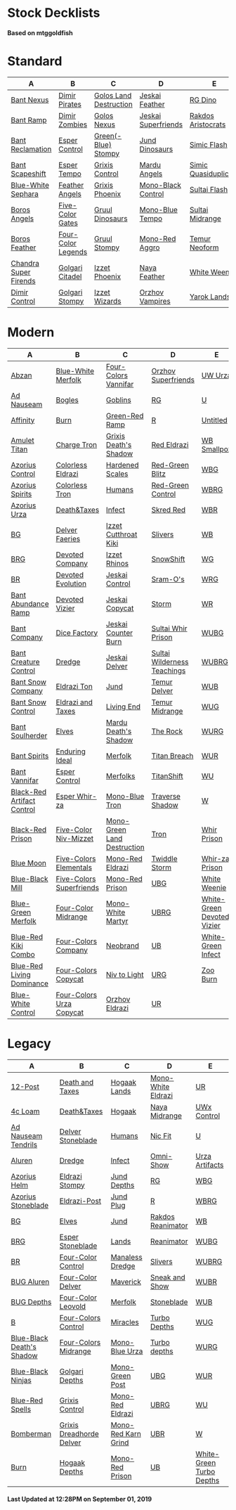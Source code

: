 # Stock Decklists
#### Based on mtggoldfish


# Standard

|                                      A                                       |                                   B                                    |                                       C                                        |                                    D                                     |                                     E                                      |
|------------------------------------------------------------------------------|------------------------------------------------------------------------|--------------------------------------------------------------------------------|--------------------------------------------------------------------------|----------------------------------------------------------------------------|
|[Bant Nexus](./mtggoldfish/Standard/decks/Bant_Nexus.md)                      |[Dimir Pirates](./mtggoldfish/Standard/decks/Dimir_Pirates.md)          |[Golos Land Destruction](./mtggoldfish/Standard/decks/Golos_Land_Destruction.md)|[Jeskai Feather](./mtggoldfish/Standard/decks/Jeskai_Feather.md)          |[RG Dino](./mtggoldfish/Standard/decks/RG_Dino.md)                          |
|[Bant Ramp](./mtggoldfish/Standard/decks/Bant_Ramp.md)                        |[Dimir Zombies](./mtggoldfish/Standard/decks/Dimir_Zombies.md)          |[Golos Nexus](./mtggoldfish/Standard/decks/Golos_Nexus.md)                      |[Jeskai Superfriends](./mtggoldfish/Standard/decks/Jeskai_Superfriends.md)|[Rakdos Aristocrats](./mtggoldfish/Standard/decks/Rakdos_Aristocrats.md)    |
|[Bant Reclamation](./mtggoldfish/Standard/decks/Bant_Reclamation.md)          |[Esper Control](./mtggoldfish/Standard/decks/Esper_Control.md)          |[Green(-Blue) Stompy](./mtggoldfish/Standard/decks/Green(-Blue)_Stompy.md)      |[Jund Dinosaurs](./mtggoldfish/Standard/decks/Jund_Dinosaurs.md)          |[Simic Flash](./mtggoldfish/Standard/decks/Simic_Flash.md)                  |
|[Bant Scapeshift](./mtggoldfish/Standard/decks/Bant_Scapeshift.md)            |[Esper Tempo](./mtggoldfish/Standard/decks/Esper_Tempo.md)              |[Grixis Control](./mtggoldfish/Standard/decks/Grixis_Control.md)                |[Mardu Angels](./mtggoldfish/Standard/decks/Mardu_Angels.md)              |[Simic Quasiduplicate](./mtggoldfish/Standard/decks/Simic_Quasiduplicate.md)|
|[Blue-White Sephara](./mtggoldfish/Standard/decks/Blue-White_Sephara.md)      |[Feather Angels](./mtggoldfish/Standard/decks/Feather_Angels.md)        |[Grixis Phoenix](./mtggoldfish/Standard/decks/Grixis_Phoenix.md)                |[Mono-Black Control](./mtggoldfish/Standard/decks/Mono-Black_Control.md)  |[Sultai Flash](./mtggoldfish/Standard/decks/Sultai_Flash.md)                |
|[Boros Angels](./mtggoldfish/Standard/decks/Boros_Angels.md)                  |[Five-Color Gates](./mtggoldfish/Standard/decks/Five-Color_Gates.md)    |[Gruul Dinosaurs](./mtggoldfish/Standard/decks/Gruul_Dinosaurs.md)              |[Mono-Blue Tempo](./mtggoldfish/Standard/decks/Mono-Blue_Tempo.md)        |[Sultai Midrange](./mtggoldfish/Standard/decks/Sultai_Midrange.md)          |
|[Boros Feather](./mtggoldfish/Standard/decks/Boros_Feather.md)                |[Four-Color Legends](./mtggoldfish/Standard/decks/Four-Color_Legends.md)|[Gruul Stompy](./mtggoldfish/Standard/decks/Gruul_Stompy.md)                    |[Mono-Red Aggro](./mtggoldfish/Standard/decks/Mono-Red_Aggro.md)          |[Temur Neoform](./mtggoldfish/Standard/decks/Temur_Neoform.md)              |
|[Chandra Super Firends](./mtggoldfish/Standard/decks/Chandra_Super_Firends.md)|[Golgari Citadel](./mtggoldfish/Standard/decks/Golgari_Citadel.md)      |[Izzet Phoenix](./mtggoldfish/Standard/decks/Izzet_Phoenix.md)                  |[Naya Feather](./mtggoldfish/Standard/decks/Naya_Feather.md)              |[White Weenie](./mtggoldfish/Standard/decks/White_Weenie.md)                |
|[Dimir Control](./mtggoldfish/Standard/decks/Dimir_Control.md)                |[Golgari Stompy](./mtggoldfish/Standard/decks/Golgari_Stompy.md)        |[Izzet Wizards](./mtggoldfish/Standard/decks/Izzet_Wizards.md)                  |[Orzhov Vampires](./mtggoldfish/Standard/decks/Orzhov_Vampires.md)        |[Yarok Lands](./mtggoldfish/Standard/decks/Yarok_Lands.md)                  |


# Modern

|                                          A                                           |                                        B                                         |                                           C                                            |                                           D                                            |                                          E                                           |
|--------------------------------------------------------------------------------------|----------------------------------------------------------------------------------|----------------------------------------------------------------------------------------|----------------------------------------------------------------------------------------|--------------------------------------------------------------------------------------|
|[Abzan](./mtggoldfish/Modern/decks/Abzan.md)                                          |[Blue-White Merfolk](./mtggoldfish/Modern/decks/Blue-White_Merfolk.md)            |[Four-Colors Vannifar](./mtggoldfish/Modern/decks/Four-Colors_Vannifar.md)              |[Orzhov Superfriends](./mtggoldfish/Modern/decks/Orzhov_Superfriends.md)                |[UW Urza](./mtggoldfish/Modern/decks/UW_Urza.md)                                      |
|[Ad Nauseam](./mtggoldfish/Modern/decks/Ad_Nauseam.md)                                |[Bogles](./mtggoldfish/Modern/decks/Bogles.md)                                    |[Goblins](./mtggoldfish/Modern/decks/Goblins.md)                                        |[RG](./mtggoldfish/Modern/decks/RG.md)                                                  |[U](./mtggoldfish/Modern/decks/U.md)                                                  |
|[Affinity](./mtggoldfish/Modern/decks/Affinity.md)                                    |[Burn](./mtggoldfish/Modern/decks/Burn.md)                                        |[Green-Red Ramp](./mtggoldfish/Modern/decks/Green-Red_Ramp.md)                          |[R](./mtggoldfish/Modern/decks/R.md)                                                    |[Untitled](./mtggoldfish/Modern/decks/Untitled.md)                                    |
|[Amulet Titan](./mtggoldfish/Modern/decks/Amulet_Titan.md)                            |[Charge Tron](./mtggoldfish/Modern/decks/Charge_Tron.md)                          |[Grixis Death's Shadow](./mtggoldfish/Modern/decks/Grixis_Death's_Shadow.md)            |[Red Eldrazi](./mtggoldfish/Modern/decks/Red_Eldrazi.md)                                |[WB Smallpox](./mtggoldfish/Modern/decks/WB_Smallpox.md)                              |
|[Azorius Control](./mtggoldfish/Modern/decks/Azorius_Control.md)                      |[Colorless Eldrazi](./mtggoldfish/Modern/decks/Colorless_Eldrazi.md)              |[Hardened Scales](./mtggoldfish/Modern/decks/Hardened_Scales.md)                        |[Red-Green Blitz](./mtggoldfish/Modern/decks/Red-Green_Blitz.md)                        |[WBG](./mtggoldfish/Modern/decks/WBG.md)                                              |
|[Azorius Spirits](./mtggoldfish/Modern/decks/Azorius_Spirits.md)                      |[Colorless Tron](./mtggoldfish/Modern/decks/Colorless_Tron.md)                    |[Humans](./mtggoldfish/Modern/decks/Humans.md)                                          |[Red-Green Control](./mtggoldfish/Modern/decks/Red-Green_Control.md)                    |[WBRG](./mtggoldfish/Modern/decks/WBRG.md)                                            |
|[Azorius Urza](./mtggoldfish/Modern/decks/Azorius_Urza.md)                            |[Death&amp;Taxes](./mtggoldfish/Modern/decks/Death&amp;Taxes.md)                  |[Infect](./mtggoldfish/Modern/decks/Infect.md)                                          |[Skred Red](./mtggoldfish/Modern/decks/Skred_Red.md)                                    |[WBR](./mtggoldfish/Modern/decks/WBR.md)                                              |
|[BG](./mtggoldfish/Modern/decks/BG.md)                                                |[Delver Faeries](./mtggoldfish/Modern/decks/Delver_Faeries.md)                    |[Izzet Cutthroat Kiki](./mtggoldfish/Modern/decks/Izzet_Cutthroat_Kiki.md)              |[Slivers](./mtggoldfish/Modern/decks/Slivers.md)                                        |[WB](./mtggoldfish/Modern/decks/WB.md)                                                |
|[BRG](./mtggoldfish/Modern/decks/BRG.md)                                              |[Devoted Company](./mtggoldfish/Modern/decks/Devoted_Company.md)                  |[Izzet Rhinos](./mtggoldfish/Modern/decks/Izzet_Rhinos.md)                              |[SnowShift](./mtggoldfish/Modern/decks/SnowShift.md)                                    |[WG](./mtggoldfish/Modern/decks/WG.md)                                                |
|[BR](./mtggoldfish/Modern/decks/BR.md)                                                |[Devoted Evolution](./mtggoldfish/Modern/decks/Devoted_Evolution.md)              |[Jeskai Control](./mtggoldfish/Modern/decks/Jeskai_Control.md)                          |[Sram-O's](./mtggoldfish/Modern/decks/Sram-O's.md)                                      |[WRG](./mtggoldfish/Modern/decks/WRG.md)                                              |
|[Bant Abundance Ramp](./mtggoldfish/Modern/decks/Bant_Abundance_Ramp.md)              |[Devoted Vizier](./mtggoldfish/Modern/decks/Devoted_Vizier.md)                    |[Jeskai Copycat](./mtggoldfish/Modern/decks/Jeskai_Copycat.md)                          |[Storm](./mtggoldfish/Modern/decks/Storm.md)                                            |[WR](./mtggoldfish/Modern/decks/WR.md)                                                |
|[Bant Company](./mtggoldfish/Modern/decks/Bant_Company.md)                            |[Dice Factory](./mtggoldfish/Modern/decks/Dice_Factory.md)                        |[Jeskai Counter Burn](./mtggoldfish/Modern/decks/Jeskai_Counter_Burn.md)                |[Sultai Whir Prison](./mtggoldfish/Modern/decks/Sultai_Whir_Prison.md)                  |[WUBG](./mtggoldfish/Modern/decks/WUBG.md)                                            |
|[Bant Creature Control](./mtggoldfish/Modern/decks/Bant_Creature_Control.md)          |[Dredge](./mtggoldfish/Modern/decks/Dredge.md)                                    |[Jeskai Delver](./mtggoldfish/Modern/decks/Jeskai_Delver.md)                            |[Sultai Wilderness Teachings](./mtggoldfish/Modern/decks/Sultai_Wilderness_Teachings.md)|[WUBRG](./mtggoldfish/Modern/decks/WUBRG.md)                                          |
|[Bant Snow Company](./mtggoldfish/Modern/decks/Bant_Snow_Company.md)                  |[Eldrazi Ton](./mtggoldfish/Modern/decks/Eldrazi_Ton.md)                          |[Jund](./mtggoldfish/Modern/decks/Jund.md)                                              |[Temur Delver](./mtggoldfish/Modern/decks/Temur_Delver.md)                              |[WUB](./mtggoldfish/Modern/decks/WUB.md)                                              |
|[Bant Snow Control](./mtggoldfish/Modern/decks/Bant_Snow_Control.md)                  |[Eldrazi and Taxes](./mtggoldfish/Modern/decks/Eldrazi_and_Taxes.md)              |[Living End](./mtggoldfish/Modern/decks/Living_End.md)                                  |[Temur Midrange](./mtggoldfish/Modern/decks/Temur_Midrange.md)                          |[WUG](./mtggoldfish/Modern/decks/WUG.md)                                              |
|[Bant Soulherder](./mtggoldfish/Modern/decks/Bant_Soulherder.md)                      |[Elves](./mtggoldfish/Modern/decks/Elves.md)                                      |[Mardu Death's Shadow](./mtggoldfish/Modern/decks/Mardu_Death's_Shadow.md)              |[The Rock](./mtggoldfish/Modern/decks/The_Rock.md)                                      |[WURG](./mtggoldfish/Modern/decks/WURG.md)                                            |
|[Bant Spirits](./mtggoldfish/Modern/decks/Bant_Spirits.md)                            |[Enduring Ideal](./mtggoldfish/Modern/decks/Enduring_Ideal.md)                    |[Merfolk](./mtggoldfish/Modern/decks/Merfolk.md)                                        |[Titan Breach](./mtggoldfish/Modern/decks/Titan_Breach.md)                              |[WUR](./mtggoldfish/Modern/decks/WUR.md)                                              |
|[Bant Vannifar](./mtggoldfish/Modern/decks/Bant_Vannifar.md)                          |[Esper Control](./mtggoldfish/Modern/decks/Esper_Control.md)                      |[Merfolks](./mtggoldfish/Modern/decks/Merfolks.md)                                      |[TitanShift](./mtggoldfish/Modern/decks/TitanShift.md)                                  |[WU](./mtggoldfish/Modern/decks/WU.md)                                                |
|[Black-Red Artifact Control](./mtggoldfish/Modern/decks/Black-Red_Artifact_Control.md)|[Esper Whir-za](./mtggoldfish/Modern/decks/Esper_Whir-za.md)                      |[Mono-Blue Tron](./mtggoldfish/Modern/decks/Mono-Blue_Tron.md)                          |[Traverse Shadow](./mtggoldfish/Modern/decks/Traverse_Shadow.md)                        |[W](./mtggoldfish/Modern/decks/W.md)                                                  |
|[Black-Red Prison](./mtggoldfish/Modern/decks/Black-Red_Prison.md)                    |[Five-Color Niv-Mizzet](./mtggoldfish/Modern/decks/Five-Color_Niv-Mizzet.md)      |[Mono-Green Land Destruction](./mtggoldfish/Modern/decks/Mono-Green_Land_Destruction.md)|[Tron](./mtggoldfish/Modern/decks/Tron.md)                                              |[Whir Prison](./mtggoldfish/Modern/decks/Whir_Prison.md)                              |
|[Blue Moon](./mtggoldfish/Modern/decks/Blue_Moon.md)                                  |[Five-Colors Elementals](./mtggoldfish/Modern/decks/Five-Colors_Elementals.md)    |[Mono-Red Eldrazi](./mtggoldfish/Modern/decks/Mono-Red_Eldrazi.md)                      |[Twiddle Storm](./mtggoldfish/Modern/decks/Twiddle_Storm.md)                            |[Whir-za Prison](./mtggoldfish/Modern/decks/Whir-za_Prison.md)                        |
|[Blue-Black Mill](./mtggoldfish/Modern/decks/Blue-Black_Mill.md)                      |[Five-Colors Superfriends](./mtggoldfish/Modern/decks/Five-Colors_Superfriends.md)|[Mono-Red Prison](./mtggoldfish/Modern/decks/Mono-Red_Prison.md)                        |[UBG](./mtggoldfish/Modern/decks/UBG.md)                                                |[White Weenie](./mtggoldfish/Modern/decks/White_Weenie.md)                            |
|[Blue-Green Merfolk](./mtggoldfish/Modern/decks/Blue-Green_Merfolk.md)                |[Four-Color Midrange](./mtggoldfish/Modern/decks/Four-Color_Midrange.md)          |[Mono-White Martyr](./mtggoldfish/Modern/decks/Mono-White_Martyr.md)                    |[UBRG](./mtggoldfish/Modern/decks/UBRG.md)                                              |[White-Green Devoted Vizier](./mtggoldfish/Modern/decks/White-Green_Devoted_Vizier.md)|
|[Blue-Red Kiki Combo](./mtggoldfish/Modern/decks/Blue-Red_Kiki_Combo.md)              |[Four-Colors Company](./mtggoldfish/Modern/decks/Four-Colors_Company.md)          |[Neobrand](./mtggoldfish/Modern/decks/Neobrand.md)                                      |[UB](./mtggoldfish/Modern/decks/UB.md)                                                  |[White-Green Infect](./mtggoldfish/Modern/decks/White-Green_Infect.md)                |
|[Blue-Red Living Dominance](./mtggoldfish/Modern/decks/Blue-Red_Living_Dominance.md)  |[Four-Colors Copycat](./mtggoldfish/Modern/decks/Four-Colors_Copycat.md)          |[Niv to Light](./mtggoldfish/Modern/decks/Niv_to_Light.md)                              |[URG](./mtggoldfish/Modern/decks/URG.md)                                                |[Zoo Burn](./mtggoldfish/Modern/decks/Zoo_Burn.md)                                    |
|[Blue-White Control](./mtggoldfish/Modern/decks/Blue-White_Control.md)                |[Four-Colors Urza Copycat](./mtggoldfish/Modern/decks/Four-Colors_Urza_Copycat.md)|[Orzhov Eldrazi](./mtggoldfish/Modern/decks/Orzhov_Eldrazi.md)                          |[UR](./mtggoldfish/Modern/decks/UR.md)                                                  |                                                                                      |


# Legacy

|                                         A                                          |                                        B                                         |                                   C                                    |                                  D                                   |                                        E                                         |
|------------------------------------------------------------------------------------|----------------------------------------------------------------------------------|------------------------------------------------------------------------|----------------------------------------------------------------------|----------------------------------------------------------------------------------|
|[12-Post](./mtggoldfish/Legacy/decks/12-Post.md)                                    |[Death and Taxes](./mtggoldfish/Legacy/decks/Death_and_Taxes.md)                  |[Hogaak Lands](./mtggoldfish/Legacy/decks/Hogaak_Lands.md)              |[Mono-White Eldrazi](./mtggoldfish/Legacy/decks/Mono-White_Eldrazi.md)|[UR](./mtggoldfish/Legacy/decks/UR.md)                                            |
|[4c Loam](./mtggoldfish/Legacy/decks/4c_Loam.md)                                    |[Death&amp;Taxes](./mtggoldfish/Legacy/decks/Death&amp;Taxes.md)                  |[Hogaak](./mtggoldfish/Legacy/decks/Hogaak.md)                          |[Naya Midrange](./mtggoldfish/Legacy/decks/Naya_Midrange.md)          |[UWx Control](./mtggoldfish/Legacy/decks/UWx_Control.md)                          |
|[Ad Nauseam Tendrils](./mtggoldfish/Legacy/decks/Ad_Nauseam_Tendrils.md)            |[Delver Stoneblade](./mtggoldfish/Legacy/decks/Delver_Stoneblade.md)              |[Humans](./mtggoldfish/Legacy/decks/Humans.md)                          |[Nic Fit](./mtggoldfish/Legacy/decks/Nic_Fit.md)                      |[U](./mtggoldfish/Legacy/decks/U.md)                                              |
|[Aluren](./mtggoldfish/Legacy/decks/Aluren.md)                                      |[Dredge](./mtggoldfish/Legacy/decks/Dredge.md)                                    |[Infect](./mtggoldfish/Legacy/decks/Infect.md)                          |[Omni-Show](./mtggoldfish/Legacy/decks/Omni-Show.md)                  |[Urza Artifacts](./mtggoldfish/Legacy/decks/Urza_Artifacts.md)                    |
|[Azorius Helm](./mtggoldfish/Legacy/decks/Azorius_Helm.md)                          |[Eldrazi Stompy](./mtggoldfish/Legacy/decks/Eldrazi_Stompy.md)                    |[Jund Depths](./mtggoldfish/Legacy/decks/Jund_Depths.md)                |[RG](./mtggoldfish/Legacy/decks/RG.md)                                |[WBG](./mtggoldfish/Legacy/decks/WBG.md)                                          |
|[Azorius Stoneblade](./mtggoldfish/Legacy/decks/Azorius_Stoneblade.md)              |[Eldrazi-Post](./mtggoldfish/Legacy/decks/Eldrazi-Post.md)                        |[Jund Plug](./mtggoldfish/Legacy/decks/Jund_Plug.md)                    |[R](./mtggoldfish/Legacy/decks/R.md)                                  |[WBRG](./mtggoldfish/Legacy/decks/WBRG.md)                                        |
|[BG](./mtggoldfish/Legacy/decks/BG.md)                                              |[Elves](./mtggoldfish/Legacy/decks/Elves.md)                                      |[Jund](./mtggoldfish/Legacy/decks/Jund.md)                              |[Rakdos Reanimator](./mtggoldfish/Legacy/decks/Rakdos_Reanimator.md)  |[WB](./mtggoldfish/Legacy/decks/WB.md)                                            |
|[BRG](./mtggoldfish/Legacy/decks/BRG.md)                                            |[Esper Stoneblade](./mtggoldfish/Legacy/decks/Esper_Stoneblade.md)                |[Lands](./mtggoldfish/Legacy/decks/Lands.md)                            |[Reanimator](./mtggoldfish/Legacy/decks/Reanimator.md)                |[WUBG](./mtggoldfish/Legacy/decks/WUBG.md)                                        |
|[BR](./mtggoldfish/Legacy/decks/BR.md)                                              |[Four-Color Control](./mtggoldfish/Legacy/decks/Four-Color_Control.md)            |[Manaless Dredge](./mtggoldfish/Legacy/decks/Manaless_Dredge.md)        |[Slivers](./mtggoldfish/Legacy/decks/Slivers.md)                      |[WUBRG](./mtggoldfish/Legacy/decks/WUBRG.md)                                      |
|[BUG Aluren](./mtggoldfish/Legacy/decks/BUG_Aluren.md)                              |[Four-Color Delver](./mtggoldfish/Legacy/decks/Four-Color_Delver.md)              |[Maverick](./mtggoldfish/Legacy/decks/Maverick.md)                      |[Sneak and Show](./mtggoldfish/Legacy/decks/Sneak_and_Show.md)        |[WUBR](./mtggoldfish/Legacy/decks/WUBR.md)                                        |
|[BUG Depths](./mtggoldfish/Legacy/decks/BUG_Depths.md)                              |[Four-Color Leovold](./mtggoldfish/Legacy/decks/Four-Color_Leovold.md)            |[Merfolk](./mtggoldfish/Legacy/decks/Merfolk.md)                        |[Stoneblade](./mtggoldfish/Legacy/decks/Stoneblade.md)                |[WUB](./mtggoldfish/Legacy/decks/WUB.md)                                          |
|[B](./mtggoldfish/Legacy/decks/B.md)                                                |[Four-Colors Control](./mtggoldfish/Legacy/decks/Four-Colors_Control.md)          |[Miracles](./mtggoldfish/Legacy/decks/Miracles.md)                      |[Turbo Depths](./mtggoldfish/Legacy/decks/Turbo_Depths.md)            |[WUG](./mtggoldfish/Legacy/decks/WUG.md)                                          |
|[Blue-Black Death's Shadow](./mtggoldfish/Legacy/decks/Blue-Black_Death's_Shadow.md)|[Four-Colors Midrange](./mtggoldfish/Legacy/decks/Four-Colors_Midrange.md)        |[Mono-Blue Urza](./mtggoldfish/Legacy/decks/Mono-Blue_Urza.md)          |[Turbo depths](./mtggoldfish/Legacy/decks/Turbo_depths.md)            |[WURG](./mtggoldfish/Legacy/decks/WURG.md)                                        |
|[Blue-Black Ninjas](./mtggoldfish/Legacy/decks/Blue-Black_Ninjas.md)                |[Golgari Depths](./mtggoldfish/Legacy/decks/Golgari_Depths.md)                    |[Mono-Green Post](./mtggoldfish/Legacy/decks/Mono-Green_Post.md)        |[UBG](./mtggoldfish/Legacy/decks/UBG.md)                              |[WUR](./mtggoldfish/Legacy/decks/WUR.md)                                          |
|[Blue-Red Spells](./mtggoldfish/Legacy/decks/Blue-Red_Spells.md)                    |[Grixis Control](./mtggoldfish/Legacy/decks/Grixis_Control.md)                    |[Mono-Red Eldrazi](./mtggoldfish/Legacy/decks/Mono-Red_Eldrazi.md)      |[UBRG](./mtggoldfish/Legacy/decks/UBRG.md)                            |[WU](./mtggoldfish/Legacy/decks/WU.md)                                            |
|[Bomberman](./mtggoldfish/Legacy/decks/Bomberman.md)                                |[Grixis Dreadhorde Delver](./mtggoldfish/Legacy/decks/Grixis_Dreadhorde_Delver.md)|[Mono-Red Karn Grind](./mtggoldfish/Legacy/decks/Mono-Red_Karn_Grind.md)|[UBR](./mtggoldfish/Legacy/decks/UBR.md)                              |[W](./mtggoldfish/Legacy/decks/W.md)                                              |
|[Burn](./mtggoldfish/Legacy/decks/Burn.md)                                          |[Hogaak Depths](./mtggoldfish/Legacy/decks/Hogaak_Depths.md)                      |[Mono-Red Prison](./mtggoldfish/Legacy/decks/Mono-Red_Prison.md)        |[UB](./mtggoldfish/Legacy/decks/UB.md)                                |[White-Green Turbo Depths](./mtggoldfish/Legacy/decks/White-Green_Turbo_Depths.md)|



#### Last Updated at 12:28PM on September 01, 2019